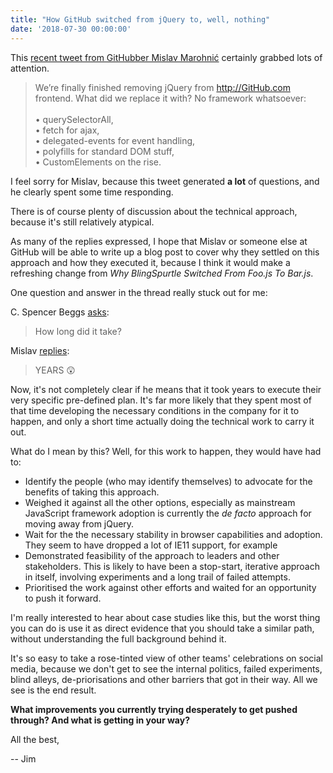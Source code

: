 ```yaml
---
title: "How GitHub switched from jQuery to, well, nothing"
date: '2018-07-30 00:00:00'
---
```


This [recent tweet from GitHubber Mislav Marohnić](https://twitter.com/mislav/status/1022058279000842240) certainly grabbed lots of attention.

> We’re finally finished removing jQuery from http://GitHub.com  frontend. What did we replace it with? No framework whatsoever:<br><br>
> • querySelectorAll,<br>
> • fetch for ajax,<br>
> • delegated-events for event handling,<br>
> • polyfills for standard DOM stuff,<br>
> • CustomElements on the rise.

I feel sorry for Mislav, because this tweet generated __a lot__ of questions, and he clearly spent some time responding. 

There is of course plenty of discussion about the technical approach, because it's still relatively atypical.

As many of the replies expressed, I hope that Mislav or someone else at GitHub will be able to write up a blog post to cover why they settled on this approach and how they executed it, because I think it would make a refreshing change from _Why BlingSpurtle Switched From Foo.js To Bar.js_.

One question and answer in the thread really stuck out for me:

C. Spencer Beggs [asks](https://twitter.com/spencerbeggs/status/1022123904859623424):

> How long did it take?

Mislav [replies](https://twitter.com/mislav/status/1022136833961062407):

> YEARS 😲

Now, it's not completely clear if he means that it took years to execute their very specific pre-defined plan. It's far more likely that they spent most of that time developing the necessary conditions in the company for it to happen, and only a short time actually doing the technical work to carry it out.

What do I mean by this? Well, for this work to happen, they would have had to:

* Identify the people (who may identify themselves) to advocate for the benefits of taking this approach.
* Weighed it against all the other options, especially as mainstream JavaScript framework adoption is currently the _de facto_ approach for moving away from jQuery.
* Wait for the the necessary stability in browser capabilities and adoption. They seem to have dropped a lot of IE11 support, for example
* Demonstrated feasibility of the approach to leaders and other stakeholders. This is likely to have been a stop-start, iterative approach in itself, involving experiments and a long trail of failed attempts.
* Prioritised the work against other efforts and waited for an opportunity to push it forward.

I'm really interested to hear about case studies like this, but the worst thing you can do is use it as direct evidence that you should take a similar path, without understanding the full background behind it.

It's so easy to take a rose-tinted view of other teams' celebrations on social media, because we don't get to see the internal politics, failed experiments, blind alleys, de-priorisations and other barriers that got in their way. All we see is the end result.

__What improvements you currently trying desperately to get pushed through? And what is getting in your way?__

All the best,

-- Jim
